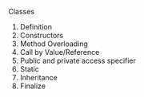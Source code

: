Classes
  1. Definition
  2. Constructors
  3. Method Overloading
  4. Call by Value/Reference
  5. Public and private access specifier
  6. Static
  7. Inheritance
  8. Finalize
